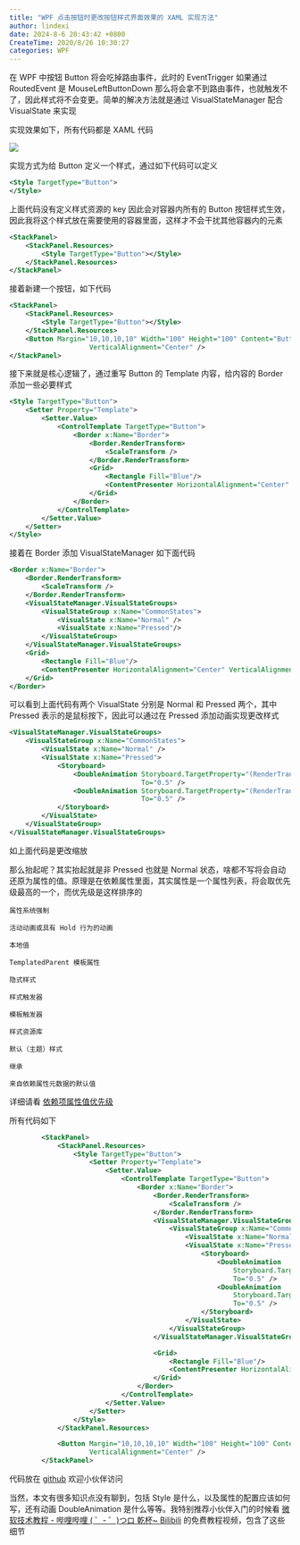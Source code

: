 ```yaml
---
title: "WPF 点击按钮时更改按钮样式界面效果的 XAML 实现方法"
author: lindexi
date: 2024-8-6 20:43:42 +0800
CreateTime: 2020/8/26 10:30:27
categories: WPF
---
```


在 WPF 中按钮 Button 将会吃掉路由事件，此时的 EventTrigger 如果通过 RoutedEvent 是 MouseLeftButtonDown 那么将会拿不到路由事件，也就触发不了，因此样式将不会变更。简单的解决方法就是通过 VisualStateManager 配合 VisualState 来实现

<!--more-->


<!-- CreateTime:2020/8/26 10:30:27 -->




实现效果如下，所有代码都是 XAML 代码

<!-- ![](image/WPF 点击按钮时更改按钮样式界面效果的 XAML 实现方法/WPF 点击按钮时更改按钮样式界面效果的 XAML 实现方法.gif) -->

![](http://cdn.lindexi.site/lindexi%2FWPF%2520%25E7%2582%25B9%25E5%2587%25BB%25E6%258C%2589%25E9%2592%25AE%25E6%2597%25B6%25E6%259B%25B4%25E6%2594%25B9%25E6%258C%2589%25E9%2592%25AE%25E6%25A0%25B7%25E5%25BC%258F%25E7%2595%258C%25E9%259D%25A2%25E6%2595%2588%25E6%259E%259C%25E7%259A%2584%2520XAML%2520%25E5%25AE%259E%25E7%258E%25B0%25E6%2596%25B9%25E6%25B3%2595.gif)

实现方式为给 Button 定义一个样式，通过如下代码可以定义

```xml
<Style TargetType="Button">
</Style>
```

上面代码没有定义样式资源的 key 因此会对容器内所有的 Button 按钮样式生效，因此我将这个样式放在需要使用的容器里面，这样才不会干扰其他容器内的元素

```xml
<StackPanel>
    <StackPanel.Resources>
        <Style TargetType="Button"></Style>
    </StackPanel.Resources>
</StackPanel>
```

接着新建一个按钮，如下代码

```xml
<StackPanel>
    <StackPanel.Resources>
        <Style TargetType="Button"></Style>
    </StackPanel.Resources>
    <Button Margin="10,10,10,10" Width="100" Height="100" Content="Button 1" HorizontalAlignment="Center"
                    VerticalAlignment="Center" />
</StackPanel>
```

接下来就是核心逻辑了，通过重写 Button 的 Template 内容，给内容的 Border 添加一些必要样式

```xml
<Style TargetType="Button">
    <Setter Property="Template">
        <Setter.Value>
            <ControlTemplate TargetType="Button">
                <Border x:Name="Border">
                    <Border.RenderTransform>
                        <ScaleTransform />
                    </Border.RenderTransform>
                    <Grid>
                        <Rectangle Fill="Blue"/>
                        <ContentPresenter HorizontalAlignment="Center" VerticalAlignment="Center" />
                    </Grid>
                </Border>
            </ControlTemplate>
        </Setter.Value>
    </Setter>
</Style>
```

接着在 Border 添加 VisualStateManager 如下面代码

```xml
<Border x:Name="Border">
    <Border.RenderTransform>
        <ScaleTransform />
    </Border.RenderTransform>
    <VisualStateManager.VisualStateGroups>
        <VisualStateGroup x:Name="CommonStates">
            <VisualState x:Name="Normal" />
            <VisualState x:Name="Pressed"/>
        </VisualStateGroup>
    </VisualStateManager.VisualStateGroups>
    <Grid>
        <Rectangle Fill="Blue"/>
        <ContentPresenter HorizontalAlignment="Center" VerticalAlignment="Center" />
    </Grid>
</Border>
```

可以看到上面代码有两个 VisualState 分别是 Normal 和 Pressed 两个，其中 Pressed 表示的是鼠标按下，因此可以通过在 Pressed 添加动画实现更改样式

```xml
<VisualStateManager.VisualStateGroups>
    <VisualStateGroup x:Name="CommonStates">
        <VisualState x:Name="Normal" />
        <VisualState x:Name="Pressed">
            <Storyboard>
                <DoubleAnimation Storyboard.TargetProperty="(RenderTransform).(ScaleTransform.ScaleX)"
                                 To="0.5" />
                <DoubleAnimation Storyboard.TargetProperty="(RenderTransform).(ScaleTransform.ScaleY)"
                                 To="0.5" />
            </Storyboard>
        </VisualState>
    </VisualStateGroup>
</VisualStateManager.VisualStateGroups>
```

如上面代码是更改缩放

那么抬起呢？其实抬起就是非 Pressed 也就是 Normal 状态，啥都不写将会自动还原为属性的值。原理是在依赖属性里面，其实属性是一个属性列表，将会取优先级最高的一个，而优先级是这样排序的

```
属性系统强制

活动动画或具有 Hold 行为的动画

本地值

TemplatedParent 模板属性

隐式样式

样式触发器

模板触发器

样式资源库

默认（主题）样式

继承

来自依赖属性元数据的默认值
```

详细请看 [依赖项属性值优先级](https://docs.microsoft.com/zh-cn/dotnet/framework/wpf/advanced/dependency-property-value-precedence )

所有代码如下

```xml
        <StackPanel>
            <StackPanel.Resources>
                <Style TargetType="Button">
                    <Setter Property="Template">
                        <Setter.Value>
                            <ControlTemplate TargetType="Button">
                                <Border x:Name="Border">
                                    <Border.RenderTransform>
                                        <ScaleTransform />
                                    </Border.RenderTransform>
                                    <VisualStateManager.VisualStateGroups>
                                        <VisualStateGroup x:Name="CommonStates">
                                            <VisualState x:Name="Normal" />
                                            <VisualState x:Name="Pressed">
                                                <Storyboard>
                                                    <DoubleAnimation
                                                        Storyboard.TargetProperty="(RenderTransform).(ScaleTransform.ScaleX)"
                                                        To="0.5" />
                                                    <DoubleAnimation
                                                        Storyboard.TargetProperty="(RenderTransform).(ScaleTransform.ScaleY)"
                                                        To="0.5" />
                                                </Storyboard>
                                            </VisualState>
                                        </VisualStateGroup>
                                    </VisualStateManager.VisualStateGroups>

                                    <Grid>
                                        <Rectangle Fill="Blue"/>
                                        <ContentPresenter HorizontalAlignment="Center" VerticalAlignment="Center" />
                                    </Grid>
                                </Border>
                            </ControlTemplate>
                        </Setter.Value>
                    </Setter>
                </Style>
            </StackPanel.Resources>

            <Button Margin="10,10,10,10" Width="100" Height="100" Content="Button 1" HorizontalAlignment="Center"
                    VerticalAlignment="Center" />
        </StackPanel>

```

代码放在 [github](https://github.com/lindexi/lindexi_gd/tree/46dd1572/Babukeelleneeoai) 欢迎小伙伴访问

当然，本文有很多知识点没有聊到，包括 Style 是什么，以及属性的配置应该如何写，还有动画 DoubleAnimation 是什么等等。我特别推荐小伙伴入门的时候看 [微软技术教程 - 哔哩哔哩 ( ゜- ゜)つロ 乾杯~ Bilibili](https://space.bilibili.com/32497462 ) 的免费教程视频，包含了这些细节

